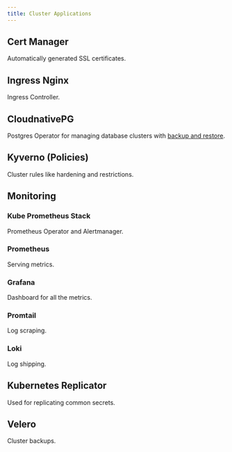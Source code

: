 ```yaml
---
title: Cluster Applications
---
```


## Cert Manager

Automatically generated SSL certificates.


## Ingress Nginx

Ingress Controller.


## CloudnativePG

Postgres Operator for managing database clusters with [backup and restore](/operations/Applications/CloudNativePG/backup-and-recover).


## Kyverno (Policies)

Cluster rules like hardening and restrictions.

## Monitoring

### Kube Prometheus Stack

Prometheus Operator and Alertmanager.


### Prometheus

Serving metrics.


### Grafana

Dashboard for all the metrics.


### Promtail

Log scraping.


### Loki

Log shipping.


## Kubernetes Replicator

Used for replicating common secrets.


## Velero

Cluster backups.
